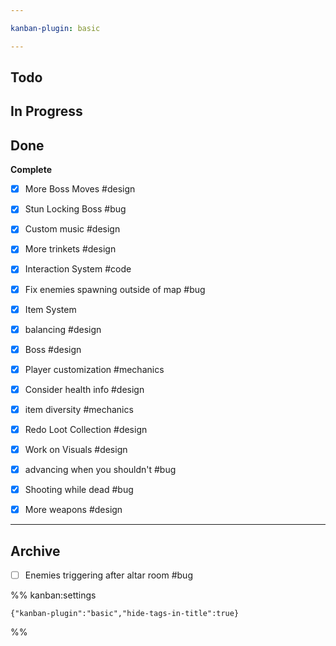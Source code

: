 ```yaml
---

kanban-plugin: basic

---
```


## Todo



## In Progress



## Done

**Complete**
- [x] More Boss Moves #design
- [x] Stun Locking Boss #bug
- [x] Custom music #design
- [x] More trinkets #design
- [x] Interaction System #code
- [x] Fix enemies spawning outside of map #bug
- [x] Item System
- [x] balancing #design
- [x] Boss #design
- [x] Player customization #mechanics
- [x] Consider health info #design
- [x] item diversity #mechanics
- [x] Redo Loot Collection #design
- [x] Work on Visuals #design
- [x] advancing when you shouldn't #bug
- [x] Shooting while dead #bug
- [x] More weapons #design


***

## Archive

- [ ] Enemies triggering after altar room #bug

%% kanban:settings
```
{"kanban-plugin":"basic","hide-tags-in-title":true}
```
%%